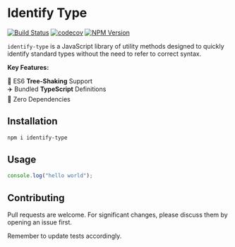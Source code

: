 # Identify Type

[![Build Status](https://github.com/Michael77/identify-type/actions/workflows/node.js.yml/badge.svg?branch=master)](https://github.com/Michael77/identify-type/actions?query=branch%3Amaster)
[![codecov](https://codecov.io/gh/Michael77/identify-type/branch/master/graph/badge.svg)](https://codecov.io/gh/Michael77/identify-type)
[![NPM Version](https://img.shields.io/npm/v/identify-type)](https://www.npmjs.com/package/identify-type)

`identify-type` is a JavaScript library of utility methods designed to quickly identify standard types without the need to refer to correct syntax.

**Key Features:**

🌲 ES6 **Tree-Shaking** Support  
✈️ Bundled **TypeScript** Definitions  
🫙 Zero Dependencies

## Installation

```bash
npm i identify-type
```

## Usage

```javascript
console.log("hello world");
```

## Contributing

Pull requests are welcome. For significant changes, please discuss them by opening an issue first.

Remember to update tests accordingly.
